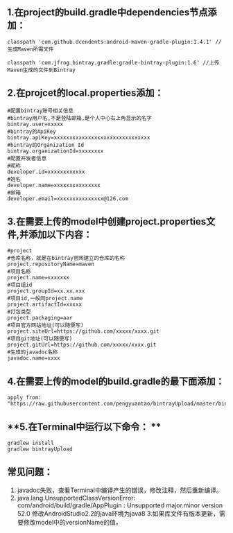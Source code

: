 ## **1.在project的build.gradle中dependencies节点添加：**

	classpath 'com.github.dcendents:android-maven-gradle-plugin:1.4.1' //生成Maven所需文件

	classpath 'com.jfrog.bintray.gradle:gradle-bintray-plugin:1.6' //上传Maven生成的文件到Bintray

## **2.在projcet的local.properties添加：**
	#配置bintray账号相关信息
	#bintray用户名,不是登陆邮箱,是个人中心右上角显示的名字
	bintray.user=xxxxx
	#bintray的ApiKey
	bintray.apiKey=xxxxxxxxxxxxxxxxxxxxxxxxxxxxxxx
	#bintray的Organization Id
	bintray.organizationId=xxxxxxxx
	#配置开发者信息
	#昵称
	developer.id=xxxxxxxxxxxx
	#姓名
	developer.name=xxxxxxxxxxxxxxx
	#邮箱
	developer.email=xxxxxxxxxxxxxxx@126.com

## **3.在需要上传的model中创建project.properties文件,并添加以下内容：**
	#project
	#仓库名称，就是在bintray官网建立的仓库的名称
	project.repositoryName=maven
	#项目名称
	project.name=xxxxxxx
	#项目组id
	project.groupId=xx.xx.xxx
	#项目id,一般同project.name
	project.artifactId=xxxxx
	#打包类型
	project.packaging=aar
	#项目官方网站地址(可以随便写)
	project.siteUrl=https://github.com/xxxxx/xxxx.git
	#项目git地址(可以随便写)
	project.gitUrl=https://github.com/xxxxx/xxxx.git
	#生成的javadoc名称
	javadoc.name=xxxx

## **4.在需要上传的model的build.gradle的最下面添加：**
 	apply from: "https://raw.githubusercontent.com/pengyuantao/bintrayUpload/master/bintrayUpload.gradle"

## **5.在Terminal中运行以下命令： **
 	gradlew install
 	gradlew bintrayUpload
    
## 常见问题：
  1. javadoc失败，查看Terminal中编译产生的错误，修改注释，然后重新编译。
  2. java.lang.UnsupportedClassVersionError: com/android/build/gradle/AppPlugin : Unsupported major.minor version 52.0 修改AndroidStudio2.2的java环境为java8
  3.如果库文件有版本更新，需要修改model中的versionName的值。
